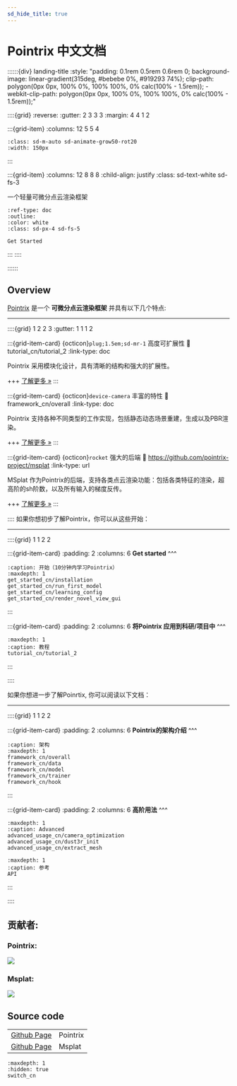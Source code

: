 ```yaml
---
sd_hide_title: true
---
```


# Pointrix 中文文档

::::::{div} landing-title
:style: "padding: 0.1rem 0.5rem 0.6rem 0; background-image: linear-gradient(315deg, #bebebe 0%, #919293 74%); clip-path: polygon(0px 0px, 100% 0%, 100% 100%, 0% calc(100% - 1.5rem)); -webkit-clip-path: polygon(0px 0px, 100% 0%, 100% 100%, 0% calc(100% - 1.5rem));"

::::{grid}
:reverse:
:gutter: 2 3 3 3
:margin: 4 4 1 2

:::{grid-item}
:columns: 12 5 5 4

```{image} ../images/pointrix_portrait_all_white.png
:class: sd-m-auto sd-animate-grow50-rot20
:width: 150px
```
:::

:::{grid-item}
:columns: 12 8 8 8
:child-align: justify
:class: sd-text-white sd-fs-3

一个轻量可微分点云渲染框架

```{button-ref} get_started_cn/installation
:ref-type: doc
:outline:
:color: white
:class: sd-px-4 sd-fs-5

Get Started
```

:::
::::

::::::

## Overview

[Pointrix](https://github.com/pointrix-project/pointrix) 是一个 **可微分点云渲染框架** 并具有以下几个特点:

---

::::{grid} 1 2 2 3
:gutter: 1 1 1 2

:::{grid-item-card} {octicon}`plug;1.5em;sd-mr-1` 高度可扩展性
:link: tutorial_cn/tutorial_2
:link-type: doc

Pointrix 采用模块化设计，具有清晰的结构和强大的扩展性。

+++
[了解更多 »](tutorial_cn/tutorial_2)
:::

:::{grid-item-card} {octicon}`device-camera` 丰富的特性
:link: framework_cn/overall
:link-type: doc

Pointrix 支持各种不同类型的工作实现，包括静态动态场景重建，生成以及PBR渲染。

+++
[了解更多 »](framework_cn/overall)
:::

:::{grid-item-card} {octicon}`rocket` 强大的后端
:link: https://github.com/pointrix-project/msplat
:link-type: url

MSplat 作为Pointrix的后端，支持各类点云渲染功能：包括各类特征的渲染，超高阶的sh阶数，以及所有输入的梯度反传。

+++
[了解更多 »](https://github.com/pointrix-project/msplat)
:::

::::
如果你想初步了解Pointrix，你可以从这些开始：

---


::::{grid} 1 1 2 2


:::{grid-item-card}
:padding: 2
:columns: 6
**Get started**
^^^

```{toctree}
:caption: 开始（10分钟内学习Pointrix）
:maxdepth: 1
get_started_cn/installation
get_started_cn/run_first_model
get_started_cn/learning_config
get_started_cn/render_novel_view_gui
```
:::

:::{grid-item-card}
:padding: 2
:columns: 6
**将Pointrix 应用到科研/项目中**
^^^

```{toctree}
:maxdepth: 1
:caption: 教程
tutorial_cn/tutorial_2
```
:::

::::


如果你想进一步了解Poinrtix, 你可以阅读以下文档：

---

::::{grid} 1 1 2 2


:::{grid-item-card}
:padding: 2
:columns: 6
**Pointrix的架构介绍**
^^^

```{toctree}
:caption: 架构
:maxdepth: 1
framework_cn/overall
framework_cn/data
framework_cn/model
framework_cn/trainer
framework_cn/hook
```
:::

:::{grid-item-card}
:padding: 2
:columns: 6
**高阶用法**
^^^

```{toctree}
:maxdepth: 1
:caption: Advanced
advanced_usage_cn/camera_optimization
advanced_usage_cn/dust3r_init
advanced_usage_cn/extract_mesh
```

```{toctree}
:maxdepth: 1
:caption: 参考
API
```
:::

::::

## 贡献者:
### Pointrix:
<a href="https://github.com/pointrix-project/pointrix/graphs/contributors">
  <img src="https://contrib.rocks/image?repo=pointrix-project/pointrix" />
</a>


### Msplat:
<a href="https://github.com/pointrix-project/dptr/graphs/contributors">
  <img src="https://contrib.rocks/image?repo=pointrix-project/dptr" />
</a>

## Source code

|                                                            |                        |
| ---------------------------------------------------------- | ---------------------- |
| [Github Page](https://github.com/pointrix-project/pointrix)     | Pointrix      |
| [Github Page](https://github.com/pointrix-project/msplat)         | Msplat                   |

```{toctree}
:maxdepth: 1
:hidden: true
switch_cn
```

